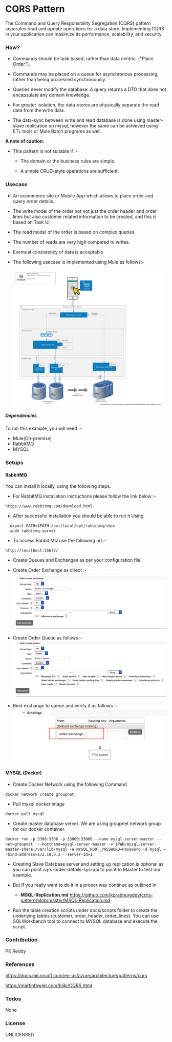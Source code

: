 # CQRS Pattern

The Command and Query Responsibility Segregation (CQRS) pattern separates read and update operations for a data store. Implementing CQRS in your application can maximize its performance, scalability, and security.





### How?

* Commands should be task based, rather than data centric. ("Place Order").

* Commands may be placed on a queue for asynchronous processing, rather than being processed synchronously.

* Queries never modify the database. A query returns a DTO that does not encapsulate any domain knowledge.

* For greater isolation, the data-stores are physically separate the read data from the write data.

* The data-sync between write and read database is done using master-slave replication on mysql, however the same can be achieved using ETL tools or Mule Batch programs as well.

**A note of caution**:

* This pattern is not suitable if :-

  * The domain or the business rules are simple.

  * A simple CRUD-style operations are sufficient.

### Usecase

* An ecommerce site or Mobile App which allows to place order and query order details.

* The write model of the order not not just the order header and order lines but also customer related information to be created, and this is based on Task UI

* The read model of the order is based on complex queries.

* The number of reads are very high compared to writes.

* Eventual consistency of data is acceptable


* The following usecase is implemented using Mule as follows:-

  ![](./docs/images/cqrs_pattern.png)



##### Dependencies

To run this example, you will need :-
* Mule(On-premise)
* RabbitMQ
* MYSQL

### Setups


#### RabbitMQ
You can install it locally, using the following steps.

* For RabbitMQ installation instructions please follow the link below :-
```
https://www.rabbitmq.com/download.html
```

* After successful installation you should be able to run it Using
```
  export PATH=$PATH:/usr/local/opt/rabbitmq/sbin
  sudo rabbitmq-server
```
* To access Rabbit MQ use the following url :-
```
http://localhost:15672/
```

* Create Queues and Exchanges as per your configuration file.

* Create Order Exchange as direct  :-
![](./docs/images/exchange.png)

* Create Order Queue as follows :-
![](./docs/images/queue.png)

* Bind exchange to queue and verify it as follows :-
![](./docs/images/binding-1.png)

#### MYSQL (Docker)

* Create Docker Network using the following Command
```
docker network create groupnet
```

* Pull mysql docker image
```
docker pull mysql
```

* Create master database server. We are using groupnet network group for our docker container.
```
docker run -p 3306:3306 -p 33060:33060 --name mysql-server-master --net=groupnet  --hostname=mysql-server-master -v $PWD/mysql-server-master-share:/var/lib/mysql -e MYSQL_ROOT_PASSWORD=Password -d mysql --bind-address=172.18.0.2 --server-id=1
```

* Creating Slave Database server and setting up replication is optional as you can point cqrs-order-details-sys-api to point to Master to test our example.

* But If you really want to do it in a proper way continue as outlined in
  * **MSQL-Replication.md**
  https://github.com/kprabhureddy/cqrs-pattern/blob/master/MSQL-Replication.md


* Run the table creation scripts under docs/scripts folder to create the underlying tables (customer, order_header, order_lines). You can use SQLWorkbench tool to connect to MYSQL database and execute the script.

### Contribution

PK Reddy

### References

https://docs.microsoft.com/en-us/azure/architecture/patterns/cqrs

https://martinfowler.com/bliki/CQRS.html


### Todos

None

### License

UNLICENSED
